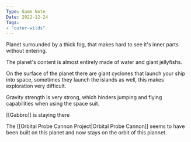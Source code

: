 ```yaml
---
Type: Game Note
Date: 2022-12-24
Tags:
- "outer-wilds"
---
```

Planet surrounded by a thick fog, that makes hard to see it's inner parts without entering.

The planet's content is almost entirely made of water and giant jellyfishs.

On the surface of the planet there are giant cyclones that launch your ship into space, sometimes they launch the islands as well, this makes exploration very difficult.

Gravity strength is very strong, which hinders jumping and flying capabilities when using the space suit.

[[Gabbro]] is staying there

The [[Orbital Probe Cannon Project|Orbital Probe Cannon]] seems to have been built on this planet and now stays on the orbit of this plannet.
